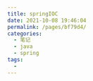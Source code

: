 ```yaml
---
title: springIOC
date: 2021-10-08 19:46:04
permalink: /pages/bf79d4/
categories:
  - 笔记
  - java
  - spring
tags:
  - 
---
```

